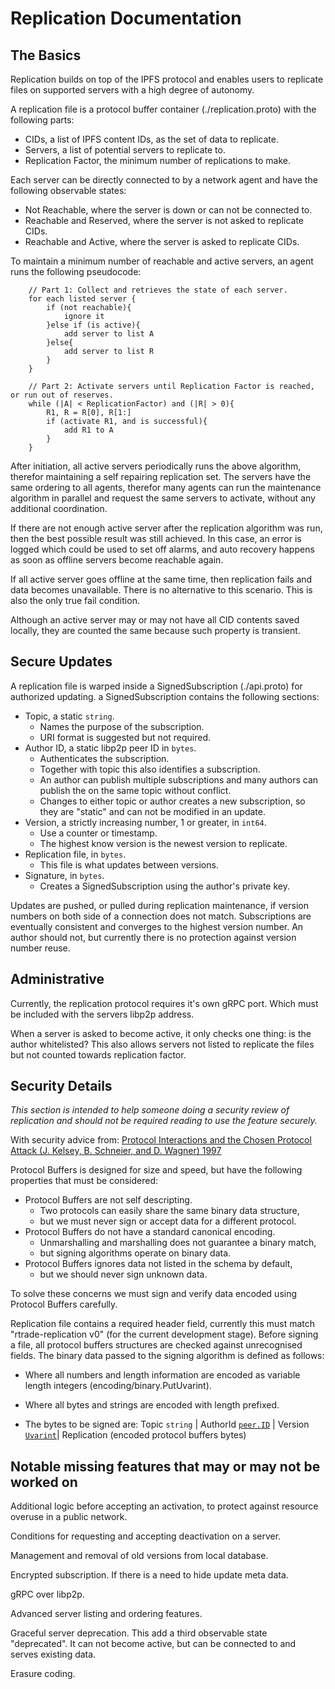# Replication Documentation

## The Basics

Replication builds on top of the IPFS protocol and enables users to replicate files
on supported servers with a high degree of autonomy.

A replication file is a protocol buffer container (./replication.proto) with the following parts:

- CIDs, a list of IPFS content IDs, as the set of data to replicate.
- Servers, a list of potential servers to replicate to.
- Replication Factor, the minimum number of replications to make.

Each server can be directly connected to by a network agent and have the following observable states:

- Not Reachable, where the server is down or can not be connected to.
- Reachable and Reserved, where the server is not asked to replicate CIDs.
- Reachable and Active, where the server is asked to replicate CIDs.

To maintain a minimum number of reachable and active servers, an agent runs the following pseudocode:

``` pseudocode
    // Part 1: Collect and retrieves the state of each server.
    for each listed server {
        if (not reachable){
            ignore it
        }else if (is active){
            add server to list A
        }else{
            add server to list R
        }
    }

    // Part 2: Activate servers until Replication Factor is reached, or run out of reserves.
    while (|A| < ReplicationFactor) and (|R| > 0){
        R1, R = R[0], R[1:]
        if (activate R1, and is successful){
            add R1 to A
        }
    }
```

After initiation, all active servers periodically runs the above algorithm, therefor maintaining a self
repairing replication set. The servers have the same ordering to all agents, therefor many agents can run the
maintenance algorithm in parallel and request the same servers to activate, without any additional coordination.

If there are not enough active server after the replication algorithm was run,
then the best possible result was still achieved. In this case, an error is logged which could be used to
set off alarms, and auto recovery happens as soon as offline servers become reachable again.

If all active server goes offline at the same time, then replication fails and data becomes unavailable. There is
no alternative to this scenario. This is also the only true fail condition.

Although an active server may or may not have all CID contents saved locally, they are counted the same
because such property is transient.

## Secure Updates

A replication file is warped inside a SignedSubscription (./api.proto) for authorized updating.
a SignedSubscription contains the following sections:

- Topic, a static `string`.
  - Names the purpose of the subscription.
  - URI format is suggested but not required.
- Author ID, a static libp2p peer ID in `bytes`.
  - Authenticates the subscription.
  - Together with topic this also identifies a subscription.
  - An author can publish multiple subscriptions and many authors can publish the on the same topic without conflict.
  - Changes to either topic or author creates a new subscription, so they are "static" and can not be modified in an update.
- Version, a strictly increasing number, 1 or greater, in `int64`.
  - Use a counter or timestamp.
  - The highest know version is the newest version to replicate.
- Replication file, in `bytes`.
  - This file is what updates between versions.
- Signature, in `bytes`.
  - Creates a SignedSubscription using the author's private key.

Updates are pushed, or pulled during replication maintenance, if version numbers on both side of a connection does not match.
Subscriptions are eventually consistent and converges to the highest version number. An author should not, but currently there
is no protection against version number reuse.

<!-- See #ReplicatorServer or (./api.proto) for gRPC API. (not yet public)-->

## Administrative

Currently, the replication protocol requires it's own gRPC port. Which must be included with the servers libp2p address.

When a server is asked to become active, it only checks one thing: is the author whitelisted?
This also allows servers not listed to replicate the files but not counted towards replication factor.

## Security Details

*This section is intended to help someone doing a security review of replication
and should not be required reading to use the feature securely.*

With security advice from:
[Protocol Interactions and the Chosen Protocol Attack
(J. Kelsey, B. Schneier, and D. Wagner) 1997](https://www.schneier.com/academic/archives/1997/01/protocol_interaction.html)

Protocol Buffers is designed for size and speed, but have the following properties that must be considered:

- Protocol Buffers are not self descripting.
  - Two protocols can easily share the same binary data structure,
  - but we must never sign or accept data for a different protocol.
- Protocol Buffers do not have a standard canonical encoding.
  - Unmarshalling and marshalling does not guarantee a binary match,
  - but signing algorithms operate on binary data.
- Protocol Buffers ignores data not listed in the schema by default,
  - but we should never sign unknown data.

To solve these concerns we must sign and verify data encoded using Protocol Buffers carefully.

Replication file contains a required header field, currently this must match "rtrade-replication v0" (for the current development stage).
Before signing a file, all protocol buffers structures are checked against unrecognised fields.
The binary data passed to the signing algorithm is defined as follows:

- Where all numbers and length information are encoded as variable length integers (encoding/binary.PutUvarint).

- Where all bytes and strings are encoded with length prefixed.

- The bytes to be signed are: Topic `string` | AuthorId [`peer.ID`](https://www.godoc.org/github.com/libp2p/go-libp2p-core/peer#ID.Marshal) | Version [`Uvarint`](https://godoc.org/encoding/binary#PutUvarint)| Replication (encoded protocol buffers bytes)

## Notable missing features that may or may not be worked on

Additional logic before accepting an activation, to protect against resource overuse in a public network.

Conditions for requesting and accepting deactivation on a server.

Management and removal of old versions from local database.

Encrypted subscription. If there is a need to hide update meta data.

gRPC over libp2p.

Advanced server listing and ordering features.

Graceful server deprecation. This add a third observable state "deprecated".
It can not become active, but can be connected to and serves existing data.

Erasure coding.
